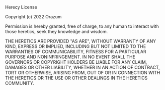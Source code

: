 Herecy License

Copyright (c) 2022 Orazum

Permission is hereby granted, free of charge, to any human to interact with those heretics, seek they knowledge and wisdom.

THE HERETICS ARE PROVIDED "AS ARE", WITHOUT WARRANTY OF ANY KIND, EXPRESS OR
IMPLIED, INCLUDING BUT NOT LIMITED TO THE WARRANTIES OF COMMUNICABILITY,
FITNESS FOR A PARTICULAR PURPOSE AND NONINFRINGEMENT. IN NO EVENT SHALL THE
GOVERNORS OR COPYRIGHT HOLDERS BE LIABLE FOR ANY CLAIM, DAMAGES OR OTHER
LIABILITY, WHETHER IN AN ACTION OF CONTRACT, TORT OR OTHERWISE, ARISING FROM,
OUT OF OR IN CONNECTION WITH THE HERETICS OR THE USE OR OTHER DEALINGS IN THE
HERETICS COMMUNITY.
